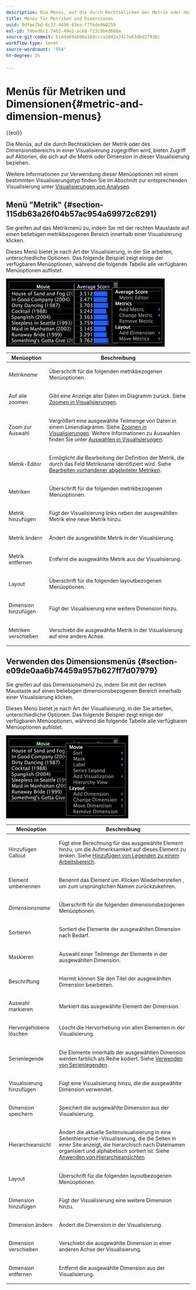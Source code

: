 ```yaml
---
description: Die Menüs, auf die durch Rechtsklicken der Metrik oder des Dimensionsbereichs in einer Visualisierung zugegriffen wird, bieten Zugriff auf Aktionen, die sich auf die Metrik oder Dimension in dieser Visualisierung beziehen.
title: Menüs für Metriken und Dimensionen
uuid: 0dfae2bd-6c33-4496-83ea-f7f6de960259
exl-id: 59bed6c1-74b2-49e2-ac68-f22c8bed668a
source-git-commit: b1dda69a606a16dccca30d2a74c7e63dbd27936c
workflow-type: tm+mt
source-wordcount: '554'
ht-degree: 3%

---
```


# Menüs für Metriken und Dimensionen{#metric-and-dimension-menus}

{{eol}}

Die Menüs, auf die durch Rechtsklicken der Metrik oder des Dimensionsbereichs in einer Visualisierung zugegriffen wird, bieten Zugriff auf Aktionen, die sich auf die Metrik oder Dimension in dieser Visualisierung beziehen.

Weitere Informationen zur Verwendung dieser Menüoptionen mit einem bestimmten Visualisierungstyp finden Sie im Abschnitt zur entsprechenden Visualisierung unter [Visualisierungen von Analysen](../../../home/c-get-started/c-analysis-vis/c-analysis-vis.md).

## Menü &quot;Metrik&quot; {#section-115db63a26f04b57ac954a69972c6291}

Sie greifen auf das Metrikmenü zu, indem Sie mit der rechten Maustaste auf einen beliebigen metrikbezogenen Bereich innerhalb einer Visualisierung klicken.

Dieses Menü bietet je nach Art der Visualisierung, in der Sie arbeiten, unterschiedliche Optionen. Das folgende Beispiel zeigt einige der verfügbaren Menüoptionen, während die folgende Tabelle alle verfügbaren Menüoptionen auflistet.

![](assets/mnu_Metric.png)

<table id="table_81EFAC2D754843DD98C2DDF81A35A2B4"> 
 <thead> 
  <tr> 
   <th colname="col1" class="entry"> Menüoption </th> 
   <th colname="col2" class="entry"> Beschreibung </th> 
  </tr> 
 </thead>
 <tbody> 
  <tr> 
   <td colname="col1"> <i>Metrikname</i> </td> 
   <td colname="col2"> <p>Überschrift für die folgenden metrikbezogenen Menüoptionen. </p> </td> 
  </tr> 
  <tr> 
   <td colname="col1"> <p>Auf alle zoomen </p> </td> 
   <td colname="col2"> <p>Gibt eine Anzeige aller Daten im Diagramm zurück. Siehe <a href="../../../home/c-get-started/c-vis/c-zoom-vis.md#concept-7e33670bb5344f78a316f1a84cc20530"> Zoomen in Visualisierungen</a>. </p> </td> 
  </tr> 
  <tr> 
   <td colname="col1"> <p>Zoom zur Auswahl </p> </td> 
   <td colname="col2"> <p>Vergrößert eine ausgewählte Teilmenge von Daten in einem Liniendiagramm. Siehe <a href="../../../home/c-get-started/c-vis/c-zoom-vis.md#concept-7e33670bb5344f78a316f1a84cc20530"> Zoomen in Visualisierungen</a>. Weitere Informationen zu Auswahlen finden Sie unter <a href="../../../home/c-get-started/c-vis/c-sel-vis/c-sel-vis.md#concept-012870ec22c7476e9afbf3b8b2515746"> Auswahlen in Visualisierungen</a>. </p> </td> 
  </tr> 
  <tr> 
   <td colname="col1"> <p>Metrik-Editor </p> </td> 
   <td colname="col2"> <p>Ermöglicht die Bearbeitung der Definition der Metrik, die durch das Feld Metrikname identifiziert wird. Siehe <a href="../../../home/c-get-started/c-admin-intrf/c-prof-mgr/c-drvd-mtrcs.md#section-db6d924cf4e14bcc8d57cfe1059fc797"> Bearbeiten vorhandener abgeleiteter Metriken</a>. </p> </td> 
  </tr> 
  <tr> 
   <td colname="col1"> <p>Metriken </p> </td> 
   <td colname="col2"> <p>Überschrift für die folgenden metrikbezogenen Menüoptionen. </p> </td> 
  </tr> 
  <tr> 
   <td colname="col1"> <p>Metrik hinzufügen </p> </td> 
   <td colname="col2"> <p>Fügt der Visualisierung links neben der ausgewählten Metrik eine neue Metrik hinzu. </p> </td> 
  </tr> 
  <tr> 
   <td colname="col1"> <p>Metrik ändern </p> </td> 
   <td colname="col2"> <p>Ändert die ausgewählte Metrik in der Visualisierung. </p> </td> 
  </tr> 
  <tr> 
   <td colname="col1"> <p>Metrik entfernen </p> </td> 
   <td colname="col2"> <p>Entfernt die ausgewählte Metrik aus der Visualisierung. </p> </td> 
  </tr> 
  <tr> 
   <td colname="col1"> <p>Layout </p> </td> 
   <td colname="col2"> <p>Überschrift für die folgenden layoutbezogenen Menüoptionen. </p> </td> 
  </tr> 
  <tr> 
   <td colname="col1"> <p>Dimension hinzufügen </p> </td> 
   <td colname="col2"> <p>Fügt der Visualisierung eine weitere Dimension hinzu. </p> </td> 
  </tr> 
  <tr> 
   <td colname="col1"> <p>Metriken verschieben </p> </td> 
   <td colname="col2"> <p>Verschiebt die ausgewählte Metrik in der Visualisierung auf eine andere Achse. </p> </td> 
  </tr> 
 </tbody> 
</table>

## Verwenden des Dimensionsmenüs {#section-e09de0aa6b74459a957b627ff7d07979}

Sie greifen auf das Dimensionsmenü zu, indem Sie mit der rechten Maustaste auf einen beliebigen dimensionsbezogenen Bereich innerhalb einer Visualisierung klicken.

Dieses Menü bietet je nach Art der Visualisierung, in der Sie arbeiten, unterschiedliche Optionen. Das folgende Beispiel zeigt einige der verfügbaren Menüoptionen, während die folgende Tabelle alle verfügbaren Menüoptionen auflistet.

![](assets/mnu_Dimension.png)

<table id="table_D8BB675B710B48A783B1C9EB206033E9"> 
 <thead> 
  <tr> 
   <th colname="col1" class="entry"> Menüoption </th> 
   <th colname="col2" class="entry"> Beschreibung </th> 
  </tr> 
 </thead>
 <tbody> 
  <tr> 
   <td colname="col1"> <p>Hinzufügen Callout </p> </td> 
   <td colname="col2"> <p>Fügt eine Berechnung für das ausgewählte Element hinzu, um die Aufmerksamkeit auf dieses Element zu lenken. Siehe <a href="../../../home/c-get-started/c-vis/c-call-wkspc.md#concept-212b09e763044d938987b4a9c658adc0"> Hinzufügen von Legenden zu einem Arbeitsbereich</a>. </p> </td> 
  </tr> 
  <tr> 
   <td colname="col1"> <p>Element umbenennen </p> </td> 
   <td colname="col2"> <p>Benennt das Element um. Klicken <span class="uicontrol"> Wiederherstellen</span> , um zum ursprünglichen Namen zurückzukehren. </p> </td> 
  </tr> 
  <tr> 
   <td colname="col1"> <p><i>Dimensionsname</i> </p> </td> 
   <td colname="col2"> <p>Überschrift für die folgenden dimensionsbezogenen Menüoptionen. </p> </td> 
  </tr> 
  <tr> 
   <td colname="col1"> <p>Sortieren </p> </td> 
   <td colname="col2"> <p>Sortiert die Elemente der ausgewählten Dimension nach Bedarf. </p> </td> 
  </tr> 
  <tr> 
   <td colname="col1"> <p>Maskieren </p> </td> 
   <td colname="col2"> <p>Auswahl einer Teilmenge der Elemente in der ausgewählten Dimension. </p> </td> 
  </tr> 
  <tr> 
   <td colname="col1"> <p>Beschriftung </p> </td> 
   <td colname="col2"> <p>Hiermit können Sie den Titel der ausgewählten Dimension bearbeiten. </p> </td> 
  </tr> 
  <tr> 
   <td colname="col1"> <p>Auswahl markieren </p> </td> 
   <td colname="col2"> <p>Markiert das ausgewählte Element der Dimension. </p> </td> 
  </tr> 
  <tr> 
   <td colname="col1"> <p>Hervorgehobene löschen </p> </td> 
   <td colname="col2"> <p>Löscht die Hervorhebung von allen Elementen in der Visualisierung. </p> </td> 
  </tr> 
  <tr> 
   <td colname="col1"> <p>Serienlegende </p> </td> 
   <td colname="col2"> <p>Die Elemente innerhalb der ausgewählten Dimension werden farblich als Reihe kodiert. Siehe <a href="../../../home/c-get-started/c-analysis-vis/c-tables/c-srs-leg.md#concept-c48042a705524bc4b63cd6f24874cc12"> Verwenden von Serienlegenden</a>. </p> </td> 
  </tr> 
  <tr> 
   <td colname="col1"> <p>Visualisierung hinzufügen </p> </td> 
   <td colname="col2"> <p>Fügt eine Visualisierung hinzu, die die ausgewählte Dimension verwendet. </p> </td> 
  </tr> 
  <tr> 
   <td colname="col1"> <p>Dimension speichern </p> </td> 
   <td colname="col2"> <p>Speichert die ausgewählte Dimension aus der Visualisierung. </p> </td> 
  </tr> 
  <tr> 
   <td colname="col1"> <p>Hierarchieansicht </p> </td> 
   <td colname="col2"> <p>Ändert die aktuelle Seitenvisualisierung in eine Seitenhierarchie-Visualisierung, die die Seiten in einer Site anzeigt, die hierarchisch nach Dateinamen organisiert und alphabetisch sortiert ist. Siehe <a href="../../../home/c-get-started/c-analysis-vis/c-tables/c-hier-vews.md#concept-b461183424a841eb94f8143a0eaf9bff"> Anwenden von Hierarchieansichten</a>. </p> </td> 
  </tr> 
  <tr> 
   <td colname="col1"> <p>Layout </p> </td> 
   <td colname="col2"> <p>Überschrift für die folgenden layoutbezogenen Menüoptionen. </p> </td> 
  </tr> 
  <tr> 
   <td colname="col1"> <p>Dimension hinzufügen </p> </td> 
   <td colname="col2"> <p>Fügt der Visualisierung eine weitere Dimension hinzu. </p> </td> 
  </tr> 
  <tr> 
   <td colname="col1"> <p>Dimension ändern </p> </td> 
   <td colname="col2"> <p>Ändert die Dimension in der Visualisierung. </p> </td> 
  </tr> 
  <tr> 
   <td colname="col1"> <p>Dimension verschieben </p> </td> 
   <td colname="col2"> <p>Verschiebt die ausgewählte Dimension in einer anderen Achse der Visualisierung. </p> </td> 
  </tr> 
  <tr> 
   <td colname="col1"> <p>Dimension entfernen </p> </td> 
   <td colname="col2"> <p>Entfernt die ausgewählte Dimension aus der Visualisierung. </p> </td> 
  </tr> 
 </tbody> 
</table>
